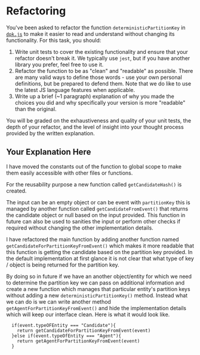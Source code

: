 # Refactoring

You've been asked to refactor the function `deterministicPartitionKey` in [`dpk.js`](dpk.js) to make it easier to read and understand without changing its functionality. For this task, you should:

1. Write unit tests to cover the existing functionality and ensure that your refactor doesn't break it. We typically use `jest`, but if you have another library you prefer, feel free to use it.
2. Refactor the function to be as "clean" and "readable" as possible. There are many valid ways to define those words - use your own personal definitions, but be prepared to defend them. Note that we do like to use the latest JS language features when applicable.
3. Write up a brief (~1 paragraph) explanation of why you made the choices you did and why specifically your version is more "readable" than the original.

You will be graded on the exhaustiveness and quality of your unit tests, the depth of your refactor, and the level of insight into your thought process provided by the written explanation.

## Your Explanation Here

I have moved the constants out of the function to global scope to make them easily
accessible with other files or functions.

For the reusability purpose a new function called `getCandidateHash()` is created.

The input can be an empty object or can be event with `partitionKey` this is managed by another function called `getCandidateFromEvent()` that returns the candidate object or null based on the input provided. This function in future can also be used to sanities the input or perform other checks if required without changing the other implementation details.

I have refactored the main function by adding another function named `getCandidateForPartitionKeyFromEvent()` which makes it more readable that this function is getting the candidate based on the partition key provided. In the default implementation at first glance it is not clear that what type of key / object is being returned for the partition key.

By doing so in future if we have an another object/entity for which we need to determine the partition key we can pass on additional information and create a new function which manages that particular entity's partition keys without adding a new
`deterministicPartitionKey()` method. Instead what we can do is we can write another method `getAgentForPartitionKeyFromEvent()` and hide the implementation details which will keep our interface clean. Here is what it would look like.

```
  if(event.typeOFEntity === "Candidate"){
    return getCandidateForPartitionKeyFromEvent(event)
  }else if(event.typeOfEntity === "Agent"){
    return getAgentForPartitionKeyFromEvent(event)
  }
```
